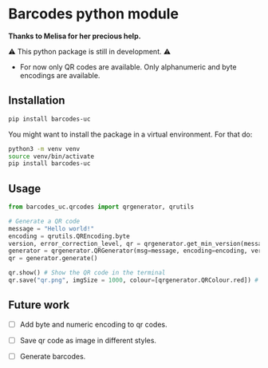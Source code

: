 # Barcodes python module

**Thanks to Melisa for her precious help.**

⚠️ This python package is still in development. ⚠️

* For now only QR codes are available. Only alphanumeric and byte encodings are available.

## Installation

```bash
pip install barcodes-uc
```

You might want to install the package in a virtual environment. For that do:

```bash
python3 -m venv venv
source venv/bin/activate
pip install barcodes-uc
```

## Usage

```python
from barcodes_uc.qrcodes import qrgenerator, qrutils

# Generate a QR code
message = "Hello world!"
encoding = qrutils.QREncoding.byte
version, error_correction_level, qr = qrgenerator.get_min_version(message, encoding, qrutils.QRErrorCorrectionLevels.Q)
generator = qrgenerator.QRGenerator(msg=message, encoding=encoding, version=version, error_correction=error_correction_level)
qr = generator.generate()

qr.show() # Show the QR code in the terminal
qr.save("qr.png", imgSize = 1000, colour=[qrgenerator.QRColour.red]) # Save the QR code in a file
```

## Future work

- [ ] Add byte and numeric encoding to qr codes.

- [ ] Save qr code as image in different styles.

- [ ] Generate barcodes.